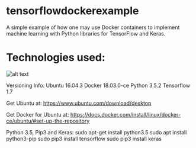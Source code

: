 # tensorflowdockerexample
A simple example of how one may use Docker containers to implement machine learning with Python libraries for TensorFlow and Keras.

# Technologies used:
![alt text](https://github.com/TS-Helba/tensorflowdockerexample/mdfiles/images/techsused.png "Technologies used in this project.")

Versioning Info:
Ubuntu 16.04.3
Docker 18.03.0-ce
Python 3.5.2
Tensorflow 1.7

Get Ubuntu at:
https://www.ubuntu.com/download/desktop

Get Docker for Ubuntu at:
https://docs.docker.com/install/linux/docker-ce/ubuntu/#set-up-the-repository

Python 3.5, Pip3 and Keras:
sudo apt-get install python3.5
sudo apt install python3-pip
sudo pip3 install tensorflow
sudo pip3 install keras

